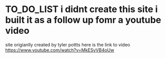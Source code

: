 # TO_DO_LIST i didnt create this site i built it as a follow up fomr a youtube video
site origianlly created by tyler pottts 
here is the link to video
https://www.youtube.com/watch?v=MkESyVB4oUw
